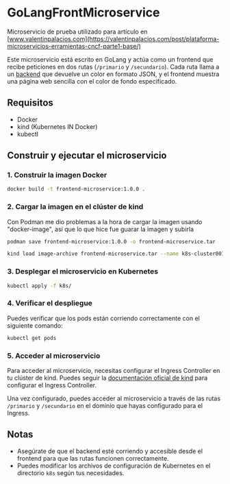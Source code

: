 # GoLangFrontMicroservice

Microservicio de prueba utilizado para artículo en [www.valentinpalacios.com](https://valentinpalacios.com/post/plataforma-microservicios-erramientas-cncf-parte1-base/)

Este microservicio está escrito en GoLang y actúa como un frontend que recibe peticiones en dos rutas (`/primario` y `/secundario`). Cada ruta llama a un [backend](https://github.com/valentechy/GoLangBackMicroservice/tree/1.0.0) que devuelve un color en formato JSON, y el frontend muestra una página web sencilla con el color de fondo especificado.

## Requisitos

- Docker
- kind (Kubernetes IN Docker)
- kubectl

## Construir y ejecutar el microservicio

### 1. Construir la imagen Docker

```bash
docker build -t frontend-microservice:1.0.0 .
```

### 2. Cargar la imagen en el clúster de kind

Con Podman me dio problemas a la hora de cargar la imagen usando "docker-image", así que lo que hice fue guarar la imagen y subirla

```bash
podman save frontend-microservice:1.0.0 -o frontend-microservice.tar
```

```bash
kind load image-archive frontend-microservice.tar --name k8s-cluster001
```

### 3. Desplegar el microservicio en Kubernetes

```bash
kubectl apply -f k8s/
```

### 4. Verificar el despliegue

Puedes verificar que los pods están corriendo correctamente con el siguiente comando:

```bash
kubectl get pods
```

### 5. Acceder al microservicio

Para acceder al microservicio, necesitas configurar el Ingress Controller en tu clúster de kind. Puedes seguir la [documentación oficial de kind](https://kind.sigs.k8s.io/docs/user/ingress/) para configurar el Ingress Controller.

Una vez configurado, puedes acceder al microservicio a través de las rutas `/primario` y `/secundario` en el dominio que hayas configurado para el Ingress.

## Notas

- Asegúrate de que el backend esté corriendo y accesible desde el frontend para que las rutas funcionen correctamente.
- Puedes modificar los archivos de configuración de Kubernetes en el directorio `k8s` según tus necesidades.
